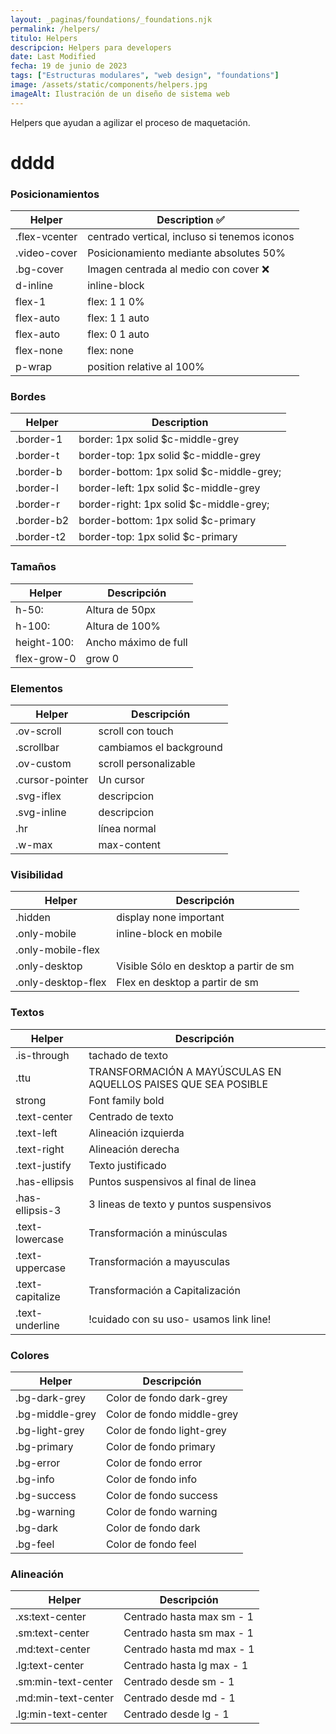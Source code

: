 ```yaml
---
layout: _paginas/foundations/_foundations.njk
permalink: /helpers/
titulo: Helpers
descripcion: Helpers para developers
date: Last Modified
fecha: 19 de junio de 2023
tags: ["Estructuras modulares", "web design", "foundations"]
image: /assets/static/components/helpers.jpg
imageAlt: Ilustración de un diseño de sistema web
---
```


Helpers que ayudan a agilizar el proceso de maquetación.

# dddd

### Posicionamientos

| Helper        | Description ✅                               |
| ------------- | -------------------------------------------- |
| .flex-vcenter | centrado vertical, incluso si tenemos iconos |
| .video-cover  | Posicionamiento mediante absolutes 50%       |
| .bg-cover     | Imagen centrada al medio con cover ❌        |
| d-inline      | inline-block                                 |
| flex-1        | flex: 1 1 0%                                 |
| flex-auto     | flex: 1 1 auto                               |
| flex-auto     | flex: 0 1 auto                               |
| flex-none     | flex: none                                   |
| p-wrap        | position relative al 100%                    |

### Bordes

| Helper     | Description                              |
| ---------- | ---------------------------------------- |
| .border-1  | border: 1px solid $c-middle-grey         |
| .border-t  | border-top: 1px solid $c-middle-grey     |
| .border-b  | border-bottom: 1px solid $c-middle-grey; |
| .border-l  | border-left: 1px solid $c-middle-grey    |
| .border-r  | border-right: 1px solid $c-middle-grey;  |
| .border-b2 | border-bottom: 1px solid $c-primary      |
| .border-t2 | border-top: 1px solid $c-primary         |

### Tamaños

| Helper      | Descripción          |
| ----------- | -------------------- |
| h-50:       | Altura de 50px       |
| h-100:      | Altura de 100%       |
| height-100: | Ancho máximo de full |
| flex-grow-0 | grow 0               |

### Elementos

| Helper          | Descripción             |
| --------------- | ----------------------- |
| .ov-scroll      | scroll con touch        |
| .scrollbar      | cambiamos el background |
| .ov-custom      | scroll personalizable   |
| .cursor-pointer | Un cursor               |
| .svg-iflex      | descripcion             |
| .svg-inline     | descripcion             |
| .hr             | línea normal            |
| .w-max          | max-content             |

### Visibilidad

| Helper             | Descripción                            |
| ------------------ | -------------------------------------- |
| .hidden            | display none important                 |
| .only-mobile       | inline-block en mobile                 |
| .only-mobile-flex  |                                        |
| .only-desktop      | Visible Sólo en desktop a partir de sm |
| .only-desktop-flex | Flex en desktop a partir de sm         |

### Textos

| Helper           | Descripción                                                    |
| ---------------- | -------------------------------------------------------------- |
| .is-through      | tachado de texto                                               |
| .ttu             | TRANSFORMACIÓN A MAYÚSCULAS EN AQUELLOS PAISES QUE SEA POSIBLE |
| strong           | Font family bold                                               |
| .text-center     | Centrado de texto                                              |
| .text-left       | Alineación izquierda                                           |
| .text-right      | Alineación derecha                                             |
| .text-justify    | Texto justificado                                              |
| .has-ellipsis    | Puntos suspensivos al final de linea                           |
| .has-ellipsis-3  | 3 lineas de texto y puntos suspensivos                         |
| .text-lowercase  | Transformación a minúsculas                                    |
| .text-uppercase  | Transformación a mayusculas                                    |
| .text-capitalize | Transformación a Capitalización                                |
| .text-underline  | !cuidado con su uso- usamos link line!                         |

### Colores

| Helper          | Descripción                |
| --------------- | -------------------------- |
| .bg-dark-grey   | Color de fondo dark-grey   |
| .bg-middle-grey | Color de fondo middle-grey |
| .bg-light-grey  | Color de fondo light-grey  |
| .bg-primary     | Color de fondo primary     |
| .bg-error       | Color de fondo error       |
| .bg-info        | Color de fondo info        |
| .bg-success     | Color de fondo success     |
| .bg-warning     | Color de fondo warning     |
| .bg-dark        | Color de fondo dark        |
| .bg-feel        | Color de fondo feel        |

### Alineación

| Helper              | Descripción               |
| ------------------- | ------------------------- |
| .xs:text-center     | Centrado hasta max sm - 1 |
| .sm:text-center     | Centrado hasta sm max - 1 |
| .md:text-center     | Centrado hasta md max - 1 |
| .lg:text-center     | Centrado hasta lg max - 1 |
| .sm:min-text-center | Centrado desde sm - 1     |
| .md:min-text-center | Centrado desde md - 1     |
| .lg:min-text-center | Centrado desde lg - 1     |
